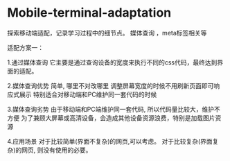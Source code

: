 # Mobile-terminal-adaptation
探索移动端适配，记录学习过程中的细节点。 媒体查询 ，meta标签相关等

适配方案一：

 1.通过媒体查询
     它主要是通过查询设备的宽度来执行不同的css代码，最终达到界面的适配。

 2.媒体查询优势
     简单, 哪里不对改哪里
     调整屏幕宽度的时候不用刷新页面即可响应式展示
     特别适合对移动端和PC维护同一套代码的时候

 3.媒体查询劣势
     由于移动端和PC端维护同一套代码, 所以代码量比较大，维护不方便
     为了兼顾大屏幕或高清设备，会造成其他设备资源浪费，特别是加载图片资源

 4.应用场景
     对于比较简单(界面不复杂)的网页,可以考虑。 
     对于比较复杂(界面复杂)的网页, 则没有使用的必要。